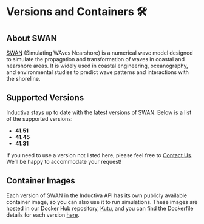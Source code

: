 # Versions and Containers 🛠️

## About SWAN
[SWAN](https://swanmodel.sourceforge.io) (Simulating WAves Nearshore) is a numerical wave model designed to simulate the propagation and transformation 
of waves in coastal and nearshore areas. It is widely used in coastal 
engineering, oceanography, and environmental studies to predict wave 
patterns and interactions with the shoreline.

## Supported Versions
Inductiva stays up to date with the latest versions of SWAN. Below is a list of the supported versions:

- **41.51**
- **41.45**
- **41.31**

If you need to use a version not listed here, please feel free to [Contact Us](mailto:support@inductiva.ai).
We’ll be happy to accommodate your request!

## Container Images
Each version of SWAN in the Inductiva API has its own publicly available container image, 
so you can also use it to run simulations. These images are hosted in our Docker Hub repository, 
[Kutu](https://hub.docker.com/r/inductiva/kutu/tags?name=swan), and you can find the 
Dockerfile details for each version [here](https://github.com/inductiva/kutu/tree/main/simulators/swan).